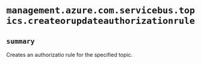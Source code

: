 # `management.azure.com.servicebus.topics.createorupdateauthorizationrule`

## `summary`
Creates an authorizatio rule for the specified topic.


